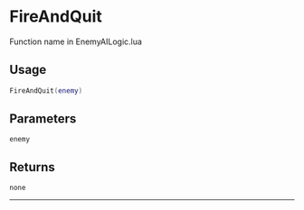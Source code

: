 # FireAndQuit
Function name in EnemyAILogic.lua
## Usage
```lua
FireAndQuit(enemy)
```
## Parameters
`enemy`
## Returns
`none`

---